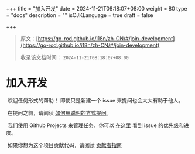 +++
title = "加入开发"
date = 2024-11-21T08:18:07+08:00
weight = 80
type = "docs"
description = ""
isCJKLanguage = true
draft = false

+++

> 原文：[https://go-rod.github.io/i18n/zh-CN/#/join-development](https://go-rod.github.io/i18n/zh-CN/#/join-development)
>
> 收录该文档时间： `2024-11-21T08:18:07+08:00`

# 加入开发

​	欢迎任何形式的帮助！ 即使只是新建一个 issue 来提问也会大大有助于他人。

​	在提问之前，请阅读 [如何用聪明的方式提问](http://www.catb.org/~esr/faqs/smart-questions.html)。

​	我们使用 Github Projects 来管理任务，你可以 [在这里](https://github.com/orgs/go-rod/projects/1) 看到 issue 的优先级和进度。

​	如果你想为这个项目贡献代码，请阅读 [贡献者指南](https://github.com/go-rod/rod/blob/main/.github/CONTRIBUTING.md)
